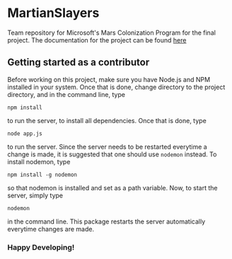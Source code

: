 # MartianSlayers
Team repository for Microsoft's Mars Colonization Program for the final project. The documentation for the project can be found [here](https://drive.google.com/drive/folders/1PoeFF998MLtpU4WVaFaCpQnpBzYYbkW8?usp=sharing)
## Getting started as a contributor
Before working on this project, make sure you have Node.js and NPM installed in your system. Once that is done, change directory
to the project directory, and in the command line, type 
```
npm install
```
to run the server, to install all dependencies. Once that is done, type
```
node app.js
```
to run the server. Since the server needs to be restarted everytime a change is made, it is suggested that one should use ```nodemon``` instead. 
To install nodemon, type
```
npm install -g nodemon
```
so that nodemon is installed and set as a path variable. Now, to start the server, simply type
```
nodemon
```
in the command line. This package restarts the server automatically everytime changes are made. 

### Happy Developing!
